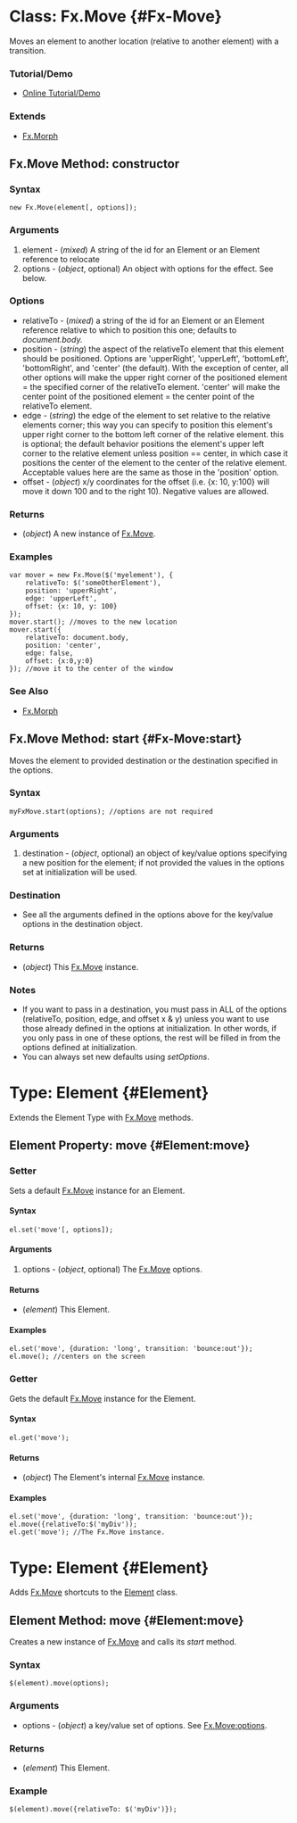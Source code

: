Class: Fx.Move {#Fx-Move}
=========================

Moves an element to another location (relative to another element) with a transition.

### Tutorial/Demo

* [Online Tutorial/Demo](http://www.clientcide.com/wiki/cnet-libraries/05-fx/01-fx.move)

### Extends

- [Fx.Morph][]


Fx.Move Method: constructor
---------------------------

### Syntax

	new Fx.Move(element[, options]);

### Arguments

1. element - (*mixed*) A string of the id for an Element or an Element reference to relocate
2. options - (*object*, optional) An object with options for the effect. See below.

### Options

* relativeTo - (*mixed*) a string of the id for an Element or an Element reference relative to which to position this one; defaults to *document.body.*
* position - (*string*) the aspect of the relativeTo element that this element should be positioned. Options are 'upperRight', 'upperLeft', 'bottomLeft', 'bottomRight', and 'center' (the default). With the exception of center, all other options will make the upper right corner of the positioned element = the specified corner of the relativeTo element. 'center' will make the center point of the positioned element = the center point of the relativeTo element.
* edge - (*string*) the edge of the element to set relative to the relative elements corner; this way you can specify to position this element's upper right corner to the bottom left corner of the relative element. this is optional; the default behavior positions the element's upper left corner to the relative element unless position == center, in which case it positions the center of the element to the center of the relative element. Acceptable values here are the same as those in the 'position' option.
* offset - (*object*) x/y coordinates for the offset (i.e. {x: 10, y:100} will move it down 100 and to the right 10). Negative values are allowed.

### Returns

* (*object*) A new instance of [Fx.Move][].

### Examples

	var mover = new Fx.Move($('myelement'), {
		relativeTo: $('someOtherElement'),
		position: 'upperRight',
		edge: 'upperLeft',
		offset: {x: 10, y: 100}
	});
	mover.start(); //moves to the new location
	mover.start({
		relativeTo: document.body,
		position: 'center',
		edge: false,
		offset: {x:0,y:0}
	}); //move it to the center of the window

### See Also

- [Fx.Morph][]

Fx.Move Method: start {#Fx-Move:start}
--------------------------------------

Moves the element to provided destination or the destination specified in the options.

### Syntax

	myFxMove.start(options); //options are not required

### Arguments

1. destination - (*object*, optional) an object of key/value options specifying a new position for the element; if not provided the values in the options set at initialization will be used.

### Destination

* See all the arguments defined in the options above for the key/value options in the destination object.

### Returns

* (*object*) This [Fx.Move][] instance.

### Notes

- If you want to pass in a destination, you must pass in ALL of the options (relativeTo, position, edge, and offset x & y) unless you want to use those already defined in the options at initialization. In other words, if you only pass in one of these options, the rest will be filled in from the options defined at initialization.
- You can always set new defaults using *setOptions*.

Type: Element {#Element}
==========================

Extends the Element Type with [Fx.Move][] methods.

Element Property: move {#Element:move}
-------------------------------------------------

### Setter

Sets a default [Fx.Move][] instance for an Element.

#### Syntax

	el.set('move'[, options]);

#### Arguments

1. options - (*object*, optional) The [Fx.Move][] options.

#### Returns

* (*element*) This Element.

#### Examples

	el.set('move', {duration: 'long', transition: 'bounce:out'});
	el.move(); //centers on the screen

### Getter

Gets the default [Fx.Move][] instance for the Element.

#### Syntax

	el.get('move');

#### Returns

* (*object*) The Element's internal [Fx.Move][] instance.

#### Examples

	el.set('move', {duration: 'long', transition: 'bounce:out'});
	el.move({relativeTo:$('myDiv'));
	el.get('move'); //The Fx.Move instance.

Type: Element {#Element}
==========================

Adds [Fx.Move][] shortcuts to the [Element][] class.

Element Method: move {#Element:move}
-------------------------------------

Creates a new instance of [Fx.Move][] and calls its *start* method.

### Syntax

	$(element).move(options);

### Arguments

* options - (*object*) a key/value set of options. See [Fx.Move:options][].

### Returns

* (*element*) This Element.

### Example

	$(element).move({relativeTo: $('myDiv')});

[Fx.Move]: #Fx-Move
[Fx.Move:options]: #Fx-Move:options
[Fx.Morph]: /core/Fx/Fx.Morph
[Element]: /core/Element/Element
